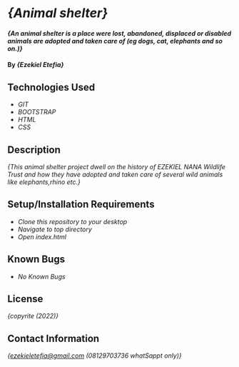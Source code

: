 # _{Animal shelter}_

#### _{An animal shelter is a place were lost, abandoned, displaced or disabled animals are adopted and taken care of (eg dogs, cat, elephants and so on.)}_

#### By _**{Ezekiel Etefia}**_

## Technologies Used

* _GIT_
* _BOOTSTRAP_
* _HTML_
* _CSS_

## Description

_{This animal shelter project dwell on the history of EZEKIEL NANA Wildlife Trust and how they have adopted and taken care of several wild animals like elephants,rhino etc.}_

## Setup/Installation Requirements

* _Clone this repository to your desktop_
* _Navigate to top directory_
* _Open index.html_
## Known Bugs

* _No Known Bugs_

## License

_{copyrite (2022)}_

## Contact Information

_{ezekieletefia@gmail.com (08129703736 whatSappt only)}_